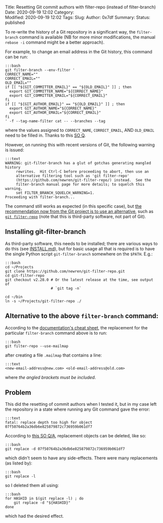 Title: Resetting Git commit authors with filter-repo (instead of filter-branch)
Date: 2020-09-19 12:02
Category:  
Modified: 2020-09-19 12:02
Tags: 
Slug: 
Author: 0x7df
Summary: 
Status: published



To re-write the history of a Git repository in a significant way, the
`filter-branch` command is available (NB for more minor modifications, the
manual `rebase -i` command might be a better approach).

For example, to change an email address in the Git history, this command can be
run:

    :::bash
    git filter-branch --env-filter '
    CORRECT_NAME=""
    CORRECT_EMAIL=""
    OLD_EMAIL=""
    if [[ "${GIT_COMMITTER_EMAIL}" == "${OLD_EMAIL}" ]] ; then
      export GIT_COMMITTER_NAME="${CORRECT_NAME}"
      export GIT_COMMITTER_EMAIL="${CORRECT_EMAIL}"
    fi
    if [[ "${GIT_AUTHOR_EMAIL}" == "${OLD_EMAIL}" ]] ; then
      export GIT_AUTHOR_NAME="${CORRECT_NAME}"
      export GIT_AUTHOR_EMAIL="${CORRECT_EMAIL}"
    fi
    ' -f --tag-name-filter cat -- --branches --tag

where the values assigned to `CORRECT_NAME`, `CORRECT_EMAIL`, AND `OLD_EMAIL`
need to be filled in. Thanks to this
[SO Q](https://stackoverflow.com/questions/4981126/how-to-amend-several-commits-in-git-to-change-author).

However, on running this with recent versions of Git, the following warning is
issued:

    :::text
    WARNING: git-filter-branch has a glut of gotchas generating mangled history
    	 rewrites.  Hit Ctrl-C before proceeding to abort, then use an
    	 alternative filtering tool such as 'git filter-repo'
    	 (https://github.com/newren/git-filter-repo/) instead.  See the
    	 filter-branch manual page for more details; to squelch this warning,
    	 set FILTER_BRANCH_SQUELCH_WARNING=1.
    Proceeding with filter-branch...

The command still works as expected (in this specific case), but
[the recommendation now from the Git project is to use an alternative](
https://git-scm.com/docs/git-filter-branch#_warning), such as [`git
filter-repo`](https://github.com/newren/git-filter-repo) (note that this is
third-party software, not part of Git).

## Installing git-filter-branch

As third-party software, this needs to be installed; there are various ways to
do this (see [INSTALL.md](https://github.com/newren/git-filter-repo/blob/main/INSTALL.md)),
but for basic usage all that is required is to have the single Python script
`git-filter-branch` somewhere on the `$PATH`. E.g.:

    :::bash
    cd ~/Projects
    git clone https://github.com/newren/git-filter-repo.git
    cd git-filter-repo
    git checkout v2.28.0 # Or the latest release at the time, see output of
                         # `git tag -n`

    cd ~/bin
    ln -s ~/Projects/git-filter-repo ./

## Alternative to the above `filter-branch` command:

According to the
[documentation's cheat sheet](https://github.com/newren/git-filter-repo/blob/main/Documentation/converting-from-filter-branch.md#cheat-sheet-conversion-of-examples-from-the-filter-branch-manpage),
the replacement for the particular `filter-branch` command above is to run:

    :::bash
    git filter-repo --use-mailmap

after creating a file `.mailmap` that contains a line:

    :::text
    <new-email-address@new.com> <old-email-address@old.com>

where *the angled brackets must be included*.

## Problem

This did the resetting of commit authors when I tested it, but in my case left
the repository in a state where running any Git command gave the error:

    :::text
    fatal: replace depth too high for object 07f50764b2a36db6e825879872c736959b061df7

According to
[this SO Q/A](https://stackoverflow.com/questions/47839542/failed-git-replace-replace-depth-too-high-for-object),
replacement objects can be deleted, like so:

    :::bash
    git replace -d 07f50764b2a36db6e825879872c736959b061df7

which didn't seem to have any side-effects. There were many replacements (as
listed by):

    :::bash
    git replace -l

so I deleted them all using:

    :::bash
    for HASHID in $(git replace -l) ; do
        git replace -d "${HASHID}"
    done

which had the desired effect.
